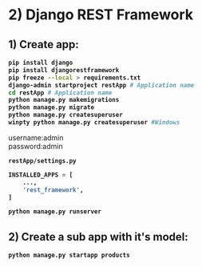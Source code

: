 # 2) Django REST Framework



## 1) Create app:


<b>

```bash
pip install django
pip install djangorestframework
pip freeze --local > requirements.txt
django-admin startproject restApp # Application name
cd restApp # Application name
python manage.py makemigrations
python manage.py migrate
python manage.py createsuperuser
winpty python manage.py createsuperuser #Windows
```

</b>

username:admin  
password:admin


<b>

`restApp/settings.py`
```python
INSTALLED_APPS = [
    ...,
    'rest_framework',
]
```



```bash
python manage.py runserver
```











## 2) Create a sub app with it's model:


<b>


```bash
python manage.py startapp products
```


</b>






















